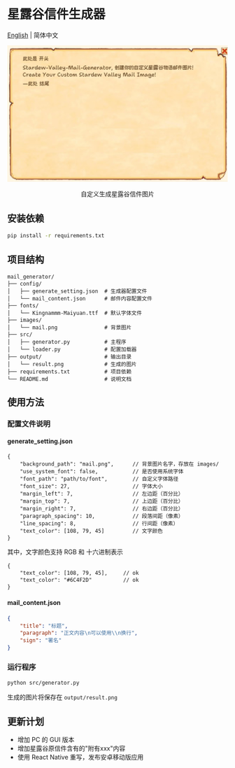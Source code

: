 # 星露谷信件生成器

[English](./README_EN.md) | 简体中文

<div style="text-align:center">
  <img src="./example_output/result.png" alt="星露谷信件生成器" />
</div>

<p style="text-align:center">
  自定义生成星露谷信件图片
</p>

## 安装依赖

```bash
pip install -r requirements.txt
```

## 项目结构

```
mail_generator/
├── config/
│   ├── generate_setting.json  # 生成器配置文件
│   └── mail_content.json      # 邮件内容配置文件
├── fonts/
│   └── Kingnammm-Maiyuan.ttf  # 默认字体文件
├── images/
│   └── mail.png               # 背景图片
├── src/
│   ├── generator.py           # 主程序
│   └── loader.py              # 配置加载器
├── output/                    # 输出目录
│   └── result.png             # 生成的图片
├── requirements.txt           # 项目依赖
└── README.md                  # 说明文档
```

## 使用方法

### 配置文件说明

#### generate_setting.json
```text
{
    "background_path": "mail.png",      // 背景图片名字，存放在 images/
    "use_system_font": false,           // 是否使用系统字体
    "font_path": "path/to/font",        // 自定义字体路径
    "font_size": 27,                    // 字体大小
    "margin_left": 7,                   // 左边距（百分比）
    "margin_top": 7,                    // 上边距（百分比）
    "margin_right": 7,                  // 右边距（百分比）
    "paragraph_spacing": 10,            // 段落间距（像素）
    "line_spacing": 8,                  // 行间距（像素）
    "text_color": [108, 79, 45]         // 文字颜色
}
```

其中，文字颜色支持 RGB 和 十六进制表示
```text
{
    "text_color": [108, 79, 45],     // ok
    "text_color": "#6C4F2D"          // ok
}
```

#### mail_content.json
```json
{
    "title": "标题",
    "paragraph": "正文内容\n可以使用\\n换行",
    "sign": "署名"
}
```

### 运行程序

```bash
python src/generator.py
```

生成的图片将保存在 `output/result.png`

## 更新计划
- 增加 PC 的 GUI 版本
- 增加星露谷原信件含有的"附有xxx"内容
- 使用 React Native 重写，发布安卓移动版应用
